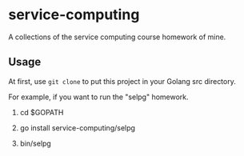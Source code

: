 # service-computing

A collections of the service computing course homework of mine.

## Usage

At first, use `git clone` to put this project in your Golang src directory.

For example, if you want to run the "selpg" homework.

1. cd $GOPATH

2. go install service-computing/selpg

3. bin/selpg
